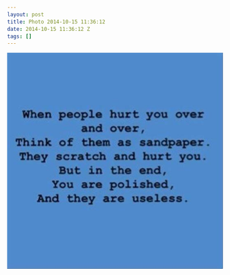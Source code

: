 ```yaml
---
layout: post
title: Photo 2014-10-15 11:36:12
date: 2014-10-15 11:36:12 Z
tags: []
---
```

![](/media/2014/10/100070758184.jpg)
